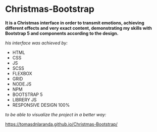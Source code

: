 # Christmas-Bootstrap

**It is a Christmas interface in order to transmit emotions, achieving different effects and very exact content, demonstrating my skills with Bootstrap 5 and components according to the design.**

_his interface was achieved by:_

- HTML
- CSS
- JS
- SCSS
- FLEXBOX
- GRID
- NODE.JS
- NPM
- BOOTSTRAP 5
- LIBRERY JS
- RESPONSIVE DESIGN 100%

_to be able to visualize the project in a better way:_

https://tomasdnlaranda.github.io/Christmas-Bootstrap/
